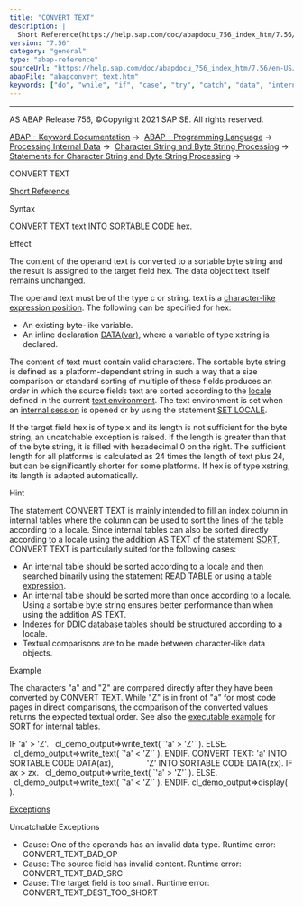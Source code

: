 ```yaml
---
title: "CONVERT TEXT"
description: |
  Short Reference(https://help.sap.com/doc/abapdocu_756_index_htm/7.56/en-US/abapconvert_text_shortref.htm) Syntax CONVERT TEXT text INTO SORTABLE CODE hex. Effect The content of the operand text is converted to a sortable byte string and the result is assigned to the target field hex. The data obje
version: "7.56"
category: "general"
type: "abap-reference"
sourceUrl: "https://help.sap.com/doc/abapdocu_756_index_htm/7.56/en-US/abapconvert_text.htm"
abapFile: "abapconvert_text.htm"
keywords: ["do", "while", "if", "case", "try", "catch", "data", "internal-table", "abapconvert", "text"]
---
```


* * *

AS ABAP Release 756, ©Copyright 2021 SAP SE. All rights reserved.

[ABAP - Keyword Documentation](https://help.sap.com/doc/abapdocu_756_index_htm/7.56/en-US/abenabap.htm) →  [ABAP - Programming Language](https://help.sap.com/doc/abapdocu_756_index_htm/7.56/en-US/abenabap_reference.htm) →  [Processing Internal Data](https://help.sap.com/doc/abapdocu_756_index_htm/7.56/en-US/abenabap_data_working.htm) →  [Character String and Byte String Processing](https://help.sap.com/doc/abapdocu_756_index_htm/7.56/en-US/abenabap_data_string.htm) →  [Statements for Character String and Byte String Processing](https://help.sap.com/doc/abapdocu_756_index_htm/7.56/en-US/abenstring_processing_statements.htm) → 

CONVERT TEXT

[Short Reference](https://help.sap.com/doc/abapdocu_756_index_htm/7.56/en-US/abapconvert_text_shortref.htm)

Syntax

CONVERT TEXT text INTO SORTABLE CODE hex.

Effect

The content of the operand text is converted to a sortable byte string and the result is assigned to the target field hex. The data object text itself remains unchanged.

The operand text must be of the type c or string. text is a [character-like expression position](https://help.sap.com/doc/abapdocu_756_index_htm/7.56/en-US/abencharlike_expr_position_glosry.htm "Glossary Entry"). The following can be specified for hex:

-   An existing byte-like variable.
-   An inline declaration [DATA(var)](https://help.sap.com/doc/abapdocu_756_index_htm/7.56/en-US/abendata_inline.htm), where a variable of type xstring is declared.

The content of text must contain valid characters. The sortable byte string is defined as a platform-dependent string in such a way that a size comparison or standard sorting of multiple of these fields produces an order in which the source fields text are sorted according to the [locale](https://help.sap.com/doc/abapdocu_756_index_htm/7.56/en-US/abenlocale_glosry.htm "Glossary Entry") defined in the current [text environment](https://help.sap.com/doc/abapdocu_756_index_htm/7.56/en-US/abentext_environment_glosry.htm "Glossary Entry"). The text environment is set when an [internal session](https://help.sap.com/doc/abapdocu_756_index_htm/7.56/en-US/abeninternal_session_glosry.htm "Glossary Entry") is opened or by using the statement [SET LOCALE](https://help.sap.com/doc/abapdocu_756_index_htm/7.56/en-US/abapset_locale.htm).

If the target field hex is of type x and its length is not sufficient for the byte string, an uncatchable exception is raised. If the length is greater than that of the byte string, it is filled with hexadecimal 0 on the right. The sufficient length for all platforms is calculated as 24 times the length of text plus 24, but can be significantly shorter for some platforms. If hex is of type xstring, its length is adapted automatically.

Hint

The statement CONVERT TEXT is mainly intended to fill an index column in internal tables where the column can be used to sort the lines of the table according to a locale. Since internal tables can also be sorted directly according to a locale using the addition AS TEXT of the statement [SORT](https://help.sap.com/doc/abapdocu_756_index_htm/7.56/en-US/abapsort_itab.htm), CONVERT TEXT is particularly suited for the following cases:

-   An internal table should be sorted according to a locale and then searched binarily using the statement READ TABLE or using a [table expression](https://help.sap.com/doc/abapdocu_756_index_htm/7.56/en-US/abentable_expression_glosry.htm "Glossary Entry").
-   An internal table should be sorted more than once according to a locale. Using a sortable byte string ensures better performance than when using the addition AS TEXT.
-   Indexes for DDIC database tables should be structured according to a locale.
-   Textual comparisons are to be made between character-like data objects.

Example

The characters "a" and "Z" are compared directly after they have been converted by CONVERT TEXT. While "Z" is in front of "a" for most code pages in direct comparisons, the comparison of the converted values returns the expected textual order. See also the [executable example](https://help.sap.com/doc/abapdocu_756_index_htm/7.56/en-US/abensort_text_abexa.htm) for SORT for internal tables.

IF 'a' > 'Z'.
  cl\_demo\_output=>write\_text( \`'a' > 'Z'\` ).
ELSE.
  cl\_demo\_output=>write\_text( \`'a' < 'Z'\` ).
ENDIF.
CONVERT TEXT: 'a' INTO SORTABLE CODE DATA(ax),
              'Z' INTO SORTABLE CODE DATA(zx).
IF ax > zx.
  cl\_demo\_output=>write\_text( \`'a' > 'Z'\` ).
ELSE.
  cl\_demo\_output=>write\_text( \`'a' < 'Z'\` ).
ENDIF.
cl\_demo\_output=>display( ).

[Exceptions](https://help.sap.com/doc/abapdocu_756_index_htm/7.56/en-US/abenabap_language_exceptions.htm)

Uncatchable Exceptions

-   Cause: One of the operands has an invalid data type.
    Runtime error: CONVERT\_TEXT\_BAD\_OP
-   Cause: The source field has invalid content.
    Runtime error: CONVERT\_TEXT\_BAD\_SRC
-   Cause: The target field is too small.
    Runtime error: CONVERT\_TEXT\_DEST\_TOO\_SHORT